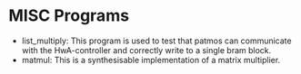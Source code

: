 # MISC Programs

* list_multiply: This program is used to test that patmos can communicate with the HwA-controller and correctly write to a single bram block.
* matmul: This is a synthesisable implementation of a matrix multiplier.
